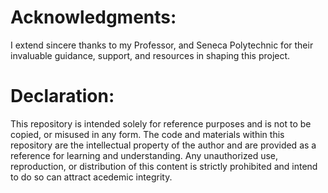 # Acknowledgments:
I extend sincere thanks to my Professor, and Seneca Polytechnic for their invaluable guidance, support, and resources in shaping this project.

# Declaration:
This repository is intended solely for reference purposes and is not to be copied, or misused in any form. The code and materials within this repository are the intellectual property of the author and are provided as a reference for learning and understanding. Any unauthorized use, reproduction, or distribution of this content is strictly prohibited and intend to do so can attract acedemic integrity.

